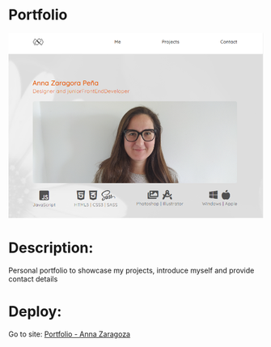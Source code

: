 # Portfolio

![Alt Text](https://github.com/AnnaZaragoza/Portfolio/blob/1dbdddf07c86966a71813568cfc52e72c4de3267/src/img/index/visualisation.png)

# Description:

Personal portfolio to showcase my projects, introduce myself and provide contact details

# Deploy:

Go to site: [Portfolio - Anna Zaragoza](https://annazaragoza.net/)
